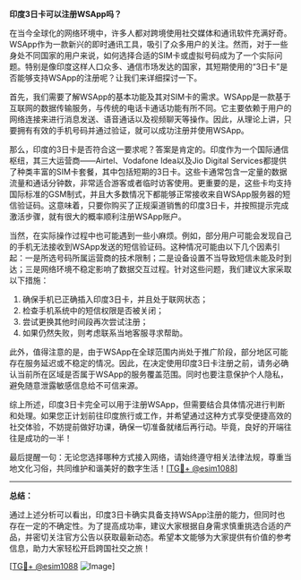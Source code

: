 **印度3日卡可以注册WSApp吗？**

在当今全球化的网络环境中，许多人都对跨境使用社交媒体和通讯软件充满好奇。WSApp作为一款新兴的即时通讯工具，吸引了众多用户的关注。然而，对于一些身处不同国家的用户来说，如何选择合适的SIM卡或虚拟号码成为了一个实际问题。特别是像印度这样人口众多、通信市场发达的国家，其短期使用的“3日卡”是否能够支持WSApp的注册呢？让我们来详细探讨一下。

首先，我们需要了解WSApp的基本功能及其对SIM卡的需求。WSApp是一款基于互联网的数据传输服务，与传统的电话卡通话功能有所不同。它主要依赖于用户的网络连接来进行消息发送、语音通话以及视频聊天等操作。因此，从理论上讲，只要拥有有效的手机号码并通过验证，就可以成功注册并使用WSApp。

那么，印度的3日卡是否符合这一要求呢？答案是肯定的。印度作为一个国际通信枢纽，其三大运营商——Airtel、Vodafone Idea以及Jio Digital Services都提供了种类丰富的SIM卡套餐，其中包括短期的3日卡。这些卡通常包含一定量的数据流量和通话分钟数，非常适合游客或者临时访客使用。更重要的是，这些卡均支持国际标准的GSM制式，并且大多数情况下都能够正常接收来自WSApp服务器的短信验证码。这意味着，只要你购买了正规渠道销售的印度3日卡，并按照提示完成激活步骤，就有很大的概率顺利注册WSApp账户。

当然，在实际操作过程中也可能遇到一些小麻烦。例如，部分用户可能会发现自己的手机无法接收到WSApp发送的短信验证码。这种情况可能由以下几个因素引起：一是所选号码所属运营商的技术限制；二是设备设置不当导致短信未能及时到达；三是网络环境不稳定影响了数据交互过程。针对这些问题，我们建议大家采取以下措施：

1. 确保手机已正确插入印度3日卡，并且处于联网状态；
2. 检查手机系统中的短信权限是否被关闭；
3. 尝试更换其他时间段再次尝试注册；
4. 如果仍然失败，则考虑联系当地客服寻求帮助。

此外，值得注意的是，由于WSApp在全球范围内尚处于推广阶段，部分地区可能存在服务延迟或不稳定的情况。因此，在决定使用印度3日卡注册之前，请务必确认当前所在区域是否属于WSApp的服务覆盖范围。同时也要注意保护个人隐私，避免随意泄露敏感信息给不可信来源。

综上所述，印度3日卡完全可以用于注册WSApp，但需要结合具体情况进行判断和处理。如果您正计划前往印度旅行或工作，并希望通过这种方式享受便捷高效的社交体验，不妨提前做好功课，确保一切准备就绪后再行动。毕竟，良好的开端往往是成功的一半！

最后提醒一句：无论您选择哪种方式接入网络，请始终遵守相关法律法规，尊重当地文化习俗，共同维护和谐美好的数字生活！[[TG💪+ @esim1088](https://t.me/s/esim1088)]

---

**总结：**

通过上述分析可以看出，印度3日卡确实具备支持WSApp注册的能力，但同时也存在一定的不确定性。为了提高成功率，建议大家根据自身需求慎重挑选合适的产品，并密切关注官方公告以获取最新动态。希望本文能够为大家提供有价值的参考信息，助力大家轻松开启跨国社交之旅！

[[TG💪+ @esim1088](https://t.me/s/esim1088) ![Image](https://i.postimg.cc/4NQfJmqS/Snipaste-2025-05-13-00-14-12.png)]